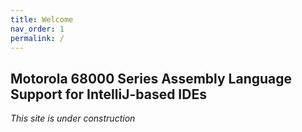 ```yaml
---
title: Welcome
nav_order: 1
permalink: /
---
```


## Motorola 68000 Series Assembly Language Support for IntelliJ-based IDEs

_This site is under construction_